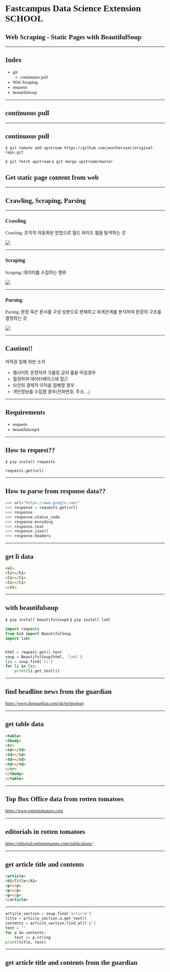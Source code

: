 # Fastcampus Data Science Extension SCHOOL
## Web Scraping - Static Pages with BeautifulSoup

---
<!--
page_number: true
$size: A4
footer : fastcampus 데이터 사이언스 Extension 스쿨, Wooyoung Choi, 2018
-->

## Index
- git
	- continuous pull
- Web Scraping
- requests
- beautifulsoup

---
## continuous pull

---
## continuous pull

`$ git remote add upstream https://github.com/anotheruser/original-repo.git`

`$ git fetch upstream`
`$ git merge upstream/master`


## Get static page content from web

---
## Crawling, Scraping, Parsing

---
### Crawling
Crawling: 조직적 자동화된 방법으로 월드 와이드 웹을 탐색하는 것

![](https://upload.wikimedia.org/wikipedia/commons/thumb/d/df/WebCrawlerArchitecture.svg/500px-WebCrawlerArchitecture.svg.png)


---
### Scraping
Scraping: 데이터를 수집하는 행위

![](http://webdata-scraping.com/media/2013/11/web-scraping-services.png)

---
### Parsing
Parsing: 문장 혹은 문서를 구성 성분으로 분해하고 위계관계를 분석하여 문장의 구조를 결정하는 것

![](http://www.booooooom.com/wp-content/uploads/2013/11/michelgondry-tallhappy.jpg)

---
## Caution!!
저작권 침해 위반 소지
- 웹사이트 운영자의 크롤링 금지 룰을 어길경우 
- 월권하여 데이터베이스에 접근
- 타인의 경제적 이익을 침해할 경우
- 개인정보를 수집할 경우(전화번호, 주소, ..)

---
## Requirements
- requests
- beautifulsoup4

---
## How to request??
`$ pip install requests`

`requests.get(url)`

---
## How to parse from response data??
```python
>>> url="https://www.google.com/"
>>> response = requests.get(url)
>>> response
>>> response.status_code
>>> response.encoding
>>> response.text
>>> response.json()
>>> response.headers
```

---
## get li data

```html
<ul>
<li></li>
<li></li>
<li></li>
</ul>
```

---
## with beautifulsoup
`$ pip install beautifulsoup4`
`$ pip install lxml`
```python
import requests
from bs4 import BeautifulSoup
import lxml


html = request.get().text
soup = BeautifulSoup(html, 'lxml')
lis = soup.find('li')
for li in lis:
    print(li.get_text())
```

---
## find headline news from the guardian
https://www.theguardian.com/uk/technology

---
## get table data

```html
<table>
<tbody>
<tr>
<td></td>
<td></td>
<td></td>
<td></td>
</tr>
</tbody>
</table>
```

---
## Top Box Office data from rotten tomatoes
https://www.rottentomatoes.com

---
## editorials in rotten tomatoes
https://editorial.rottentomatoes.com/publications/

---
## get article title and contents

```html
<article>
<h1>Title</h1>
<p></p>
<p></p>
<p></p>
</article>
```

---
```python
article_section = soup.find('article')
title = article_section.a.get_text()
contents = article_section.find_all('p')
text = ""
for p in contents:
	text += p.string
print(title, text)
```

---
## get article title and contents from the guardian


<link href="https://fonts.googleapis.com/css?family=Nanum+Gothic:400,800" rel="stylesheet">
<link rel='stylesheet' href='//cdn.jsdelivr.net/npm/hack-font@3.3.0/build/web/hack-subset.css'>

<style>
h1,h2,h3,h4,h5,h6,
p,li, dd {
font-family: 'Nanum Gothic', Gothic;
}
span, pre {
font-family: Hack, monospace;
}
</style>